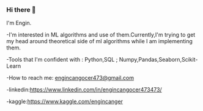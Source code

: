 ### Hi there 👋

I'm Engin.

-I'm interested in ML algorithms and use of them.Currently,I'm trying to get my head around theoretical side of ml algorithms while I am implementing them.

-Tools that I'm confident with : Python,SQL ; Numpy,Pandas,Seaborn,Scikit-Learn

-How to reach me: engincangocer473@gmail.com

-linkedin:https://www.linkedin.com/in/engincangocer473473/

-kaggle:https://www.kaggle.com/engincanger
